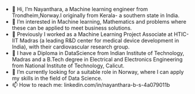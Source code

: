 - 👋 Hi, I’m Nayanthara, a Machine learning engineer from Trondheim,Norway.I originally from Kerala- a southern state in India.
- 👀 I’m interested in Machine learning, Mathematics and problems where these can be applied to meet business solutions.
- 🏢 Previously I worked as a Machine Learning Project Associate at HTIC-IIT Madras (a leading R&D center for medical device development in India), with their cardiovascular research group.
- 📖 I have a Diploma in DataScience from Indian Institute of Technology, Madras and a B.Tech degree in Electrical and Electronics Engineering from National Institute of Technology, Calicut.
- 🌱 I’m currently looking for a suitable role in Norway, where I can apply my skills in the field of Data Science.
- 📫 How to reach me: linkedin.com/in/nayanthara-b-s-4a079011b


